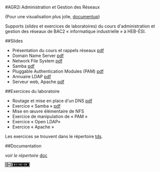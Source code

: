 #AGR2i Administration et Gestion des Réseaux

(Pour une visualisation plus jolie, [documentup](http://documentup.com/pbettens/AGR2i-Slides))

Supports (*slides* et exercices de laboratoires) du cours d'administration et
gestion des réseaux de BAC2 «&nbsp;informatique industrielle&nbsp;» à HEB-ÉSI.

##Slides

* Présentation du cours et rappels réseaux [pdf](slides/agr2i-présentation.pdf)
* Domain Name Server [pdf](slides/agr2i-dns.pdf)
* Network File System [pdf](slides/agr2i-nfs.pdf)
* Samba [pdf](slides/agr2i-samba.pdf)
* Pluggable Authentication Modules (PAM) [pdf](slides/agr2i-pam.pdf)
* Annuaire LDAP [pdf](slides/agr2i-ldap.pdf)
* Serveur web, Apache [pdf](slides/agr2i-apache.pdf)

##Exercices du laboratoire

* Routage et mise en place d'un DNS [pdf](tds/AGR2i-TD1-routage-dns.pdf) 
* Exercice « Samba » [pdf](tds/AGR2i-TD2-samba.pdf)
* Mise en œuvre élémentaire de NFS
* Exercice de manipulation de « PAM »
* Exercice « Open LDAP»
* Exercice « Apache » 

Les exercices se trouvent dans le répertoire [tds](tds). 

##Documentation

*voir le répertoire* [doc](doc)



[![CC](cc-by-nc-sa-80x15.png)](http://creativecommons.org/licenses/by-nc-sa/4.0/deed.fr)

